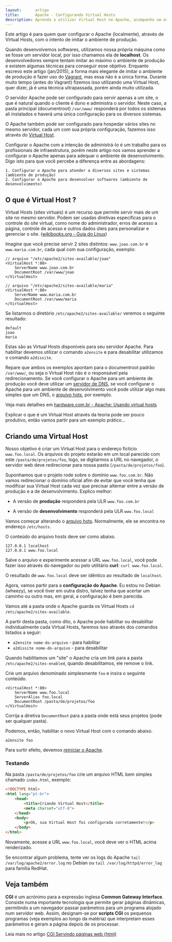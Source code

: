 ```yaml
---
layout:      artigo
title:       Apache - Configurando Virtual Hosts
description: Aprenda a utilizar Virtual Host no Apache, acompanha um exemplo prático.
---
```


Este artigo é para quem quer configurar o Apache (localmente), através de Virtual Hosts, com o intento de imitar o
ambiente de produção.

Quando desenvolvemos softwares, utilizamos nossa própria máquina como se fosse um servidor local, por isso chamamos ela
de __localhost__. Os desenvolvedores sempre tentam imitar ao máximo o ambiente de produção e existem algumas técnicas
para conseguir esse objetivo. Enquanto escrevo este artigo (jan/2015), a forma mais elegante de imitar o ambiente de
produção é fazer uso do [Vagrant](https://www.vagrantup.com/), mas essa não é a única forma. Durante
muito tempo (antes do Vagrant) fizemos isso utilizando uma Virtual Host, quer dizer, já é uma técnica ultrapassada, porém
ainda muito utilizada.

O servidor Apache pode ser configurado para servir apenas a um site, o que é natural quando o cliente é dono e administra
o servidor. Neste caso, a pasta principal (documentroot) `/var/www/` responderá por todos os sistemas ali instalados e
haverá uma única configuração para os diversos sistemas.

O Apache também pode ser configurado para hospedar vários sites no mesmo servidor, cada um com sua própria configuração,
fazemos isso através do [Virtual Host](http://httpd.apache.org/docs/2.4/).

Configurar o Apache com a intenção de administrá-lo é um trabalho para os profissionais de infraestrutura, porém neste
artigo nos vamos aprender a configurar o Apache apenas para adequar o ambiente de desenvolvimento. Digo isto para que
você percebe a diferença entre as abordagens:

    1. Configurar o Apache para atender a diversos sites e sistemas (ambiente de produção)
    2. Configurar o Apache para desenvolver softwares (ambiente de desenvolvimento)



O que é Virtual Host ?
---

Virtual Hosts (sites virtuais) é um recurso que permite servir mais de um site no mesmo servidor. Podem ser usadas
diretivas específicas para o controle do site virtual, como nome do administrador, erros de acesso a página, controle de
acesso e outros dados úteis para personalizar e gerenciar o site. ([wikibooks.org - Guia do Linux](http://pt.wikibooks.org/wiki/Guia_do_Linux/Avan%C3%A7ado/Apache/Virtual_Hosts))

Imagine que você precise servir 2 sites distintos: `www.joao.com.br` e `www.maria.com.br`, cada qual com sua configuração,
exemplo:

    // arquivo "/etc/apache2/sites-available/joao"
    <VirtualHost *:80>
        ServerName www.joao.com.br
        DocumentRoot /var/www/joao
    </VirtualHost>

    // arquivo "/etc/apache2/sites-available/maria"
    <VirtualHost *:80>
        ServerName www.maria.com.br
        DocumentRoot /var/www/maria
    </VirtualHost>

Se listarmos o diretório `/etc/apache2/sites-available/` veremos o seguinte resultado:

    default
    joao
    maria

Estas são as Virtual Hosts disponíveis para seu servidor Apache. Para habilitar devemos utilizar o comando `a2ensite` e
para desabilitar utilizamos o comando `a2dissite`.

Repare que ambos os exemplos apontam para o documentroot padrão `/var/www/`, ou seja o Virtual Host não é o responsável
pela redirecionamento. Se você configurar o Apache para um ambiente de produção você deve utilizar um
[servidor de DNS](http://pt.wikipedia.org/wiki/Domain_Name_System), se você configurar o Apache para um
ambiente de desenvolvimento você pode utilizar algo mais simples que um DNS, o [arquivo hots](/miscellaneous/arquivo-hosts/), por
exemplo.

Veja mais detalhes em
[hardware.com.br - Apache: Usando virtual hosts](http://www.hardware.com.br/dicas/apache-virtual-hosts.html)

Explicar o que é um Virtual Host através da teoria pode ser pouco produtivo, então vamos partir para um exemplo prático...


Criando uma Virtual Host
---

Nosso objetivo é criar um Virtual Host para o endereço fictício `www.foo.local`. Os arquivos do projeto estarão em um
local parecido com este `/pasta/de/projetos/foo`, logo, se digitarmos a URL no navegador, o servidor web deve
redirecionar para nossa pasta (`/pasta/de/projetos/foo`).

Suponhamos que o projeto rode sobre o domínio `www.foo.com.br`. Não vamos redirecionar o domínio oficial afim de evitar
que você tenha que modificar sua Virtual Host cada vez que precisar alternar entre a versão de produção e a de desenvolvimento.
Explico melhor:

- A versão de __produção__ responderá pela ULR `www.foo.com.br`

- A versão de __desenvolvimento__ responderá pela ULR `www.foo.local`

Vamos começar alterando o [arquivo hots](/miscellaneous/arquivo-hosts/). Normalmente, ele se encontra no endereço `/etc/hosts`.

O conteúdo do arquivo hosts deve ser como abaixo.

    127.0.0.1 localhost
    127.0.0.1 www.foo.local

Salve o arquivo e experimente acessar a URL `www.foo.local`, você pode fazer isso através do navegador ou pelo utilitário
__curl__: `curl www.foo.local`.

O resultado de `www.foo.local` deve ser idêntico ao resultado de `localhost`.

Agora, vamos partir para a __configuração do Apache__. Eu estou no Debian (wheezy), se você tiver em outra distro,
talvez tenha que acertar um caminho ou outro mas, em geral, a configuração é bem parecida.

Vamos até a pasta onde o Apache guarda os Virtual Hosts `cd /etc/apache2/sites-available`.

A partir desta pasta, como dito, o Apache pode habilitar ou desabilitar individualmente cada Virtual Hosts, faremos isso
através dos comandos listados a seguir:

- `a2ensite nome-do-arquivo` - para habilitar
- `a2dissite nome-do-arquivo` - para desabilitar

Quando habilitamos um "site" o Apache cria um link para a pasta `/etc/apache2/sites-enabled`, quando desabilitamos, ele
remove o link.

Crie um arquivo denominado simplesmente `foo` e insira o seguinte conteúdo.

    <VirtualHost *:80>
        ServerName www.foo.local
        ServerAlias foo.local
        DocumentRoot /pasta/de/projetos/foo
    </VirtualHost>

Corrija a diretiva `DocumentRoot` para a pasta onde está seus projetos (pode ser qualquer pasta).

Podemos, então, habilitar o novo Virtual Host com o comando abaixo.

    a2ensite foo

Para surtir efeito, devemos [reiniciar o Apache](/linux/apache-como-reiniciar-servidor-apache/).


### Testando

Na pasta `/pasta/de/projetos/foo` crie um arquivo HTML bem simples chamado `index.html`, exemplo:

```html
<!DOCTYPE html>
<html lang="pt-br">
    <head>
        <title>Criando Virtual Host</title>
        <meta charset="utf-8">
    </head>
    <body>
        <p>Ok, sua Virtual Host foi configurada corretamente!</p>
    </body>
</html>
```
Novamente, acesse a URL `www.foo.local`, você deve ver o HTML acima renderizado.

Se encontrar algum problema, tente ver os logs do Apache `tail /var/log/apache2/error.log` no Debian ou
`tail /var/log/httpd/error_log` para família RedHat.



Veja também
---

__CGI__ é um acrónimo para a expressão inglesa __Common Gateway Interface__. Consiste numa importante tecnologia que
permite gerar páginas dinâmicas, permitindo a um navegador passar parâmetros para um programa alojado num servidor web.
Assim, designam-se por __scripts CGI__ os pequenos programas (veja exemplos ao longo da matéria) que interpretam esses
parâmetros e geram a página depois de os processar.

Leia mais no artigo [CGI Servindo páginas web (html)](../cgi-common-gateway-interface/)